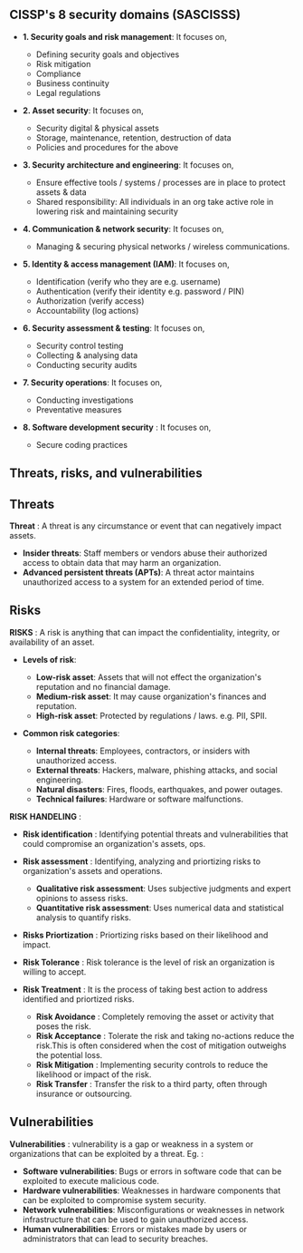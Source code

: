 ## CISSP's 8 security domains (SASCISSS)

- **1. Security goals and risk management**: It focuses on,
   - Defining security goals and objectives
   - Risk mitigation
   - Compliance
   - Business continuity
   - Legal regulations
     
- **2. Asset security**: It focuses on,
   - Security digital & physical assets
   - Storage, maintenance, retention, destruction of data
   - Policies and procedures for the above
     
- **3. Security architecture and engineering**: It focuses on,
   - Ensure effective tools / systems / processes are in place to protect assets & data
   - Shared responsibility: All individuals in an org take active role in lowering risk and maintaining security
     
- **4. Communication & network security**: It focuses on,
   - Managing & securing physical networks / wireless communications.
     
- **5. Identity & access management (IAM)**: It focuses on,
   - Identification (verify who they are e.g. username)
   - Authentication (verify their identity e.g. password / PIN)
   - Authorization (verify access)
   - Accountability (log actions)
     
- **6. Security assessment & testing**: It focuses on,
   - Security control testing
   - Collecting & analysing data
   - Conducting security audits
     
- **7. Security operations**: It focuses on,
   - Conducting investigations
   - Preventative measures
 
- **8. Software development security** : It focuses on,
   - Secure coding practices

## Threats, risks, and vulnerabilities

## Threats

**Threat** : A threat is any circumstance or event that can negatively impact assets.
   - **Insider threats**: Staff members or vendors abuse their authorized access to obtain data that may harm an organization.
   - **Advanced persistent threats (APTs)**: A threat actor maintains unauthorized access to a system for an extended period of time.

## Risks

**RISKS** : A risk is anything that can impact the confidentiality, integrity, or availability of an asset.

- **Levels of risk**:
  - **Low-risk asset**: Assets that will not effect the organization's reputation and no financial damage.
  - **Medium-risk asset**: It may cause organization's finances and reputation.
  - **High-risk asset**: Protected by regulations / laws. e.g. PII, SPII.
    
- **Common risk categories**:
  - **Internal threats**: Employees, contractors, or insiders with unauthorized access.
  - **External threats**: Hackers, malware, phishing attacks, and social engineering.
  - **Natural disasters**: Fires, floods, earthquakes, and power outages.
  - **Technical failures**: Hardware or software malfunctions.
    
    
**RISK HANDELING** :

- **Risk identification** : Identifying potential threats and vulnerabilities that could compromise an organization's assets, ops.
- **Risk assessment** : Identifying, analyzing and priortizing risks to organization's assets and operations.
    
  - **Qualitative risk assessment**: Uses subjective judgments and expert opinions to assess risks.
  - **Quantitative risk assessment**: Uses numerical data and statistical analysis to quantify risks.


- **Risks Priortization** : Priortizing risks based on their likelihood and impact.
- **Risk Tolerance** : Risk tolerance is the level of risk an organization is willing to accept.
      
- **Risk Treatment** : It is the process of taking best action to address identified and priortized risks.
  - **Risk Avoidance** : Completely removing the asset or activity that poses the risk.
  - **Risk Acceptance** : Tolerate the risk and taking no-actions reduce the risk.This is often considered when the cost of mitigation outweighs the potential loss.
  - **Risk Mitigation** : Implementing security controls to reduce the likelihood or impact of the risk.
  - **Risk Transfer** : Transfer the risk to a third party, often through insurance or outsourcing.

## Vulnerabilities

**Vulnerabilities** : vulnerability is a gap or weakness in a system or organizations that can be exploited by a threat. Eg. :

  - **Software vulnerabilities**: Bugs or errors in software code that can be exploited to execute malicious code.
  - **Hardware vulnerabilities**: Weaknesses in hardware components that can be exploited to compromise system security.
  - **Network vulnerabilities**: Misconfigurations or weaknesses in network infrastructure that can be used to gain unauthorized access.  
  - **Human vulnerabilities**: Errors or mistakes made by users or administrators that can lead to security breaches.
